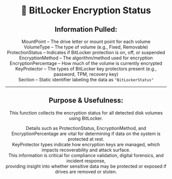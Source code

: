 <div align="center">

# 🔐 BitLocker Encryption Status

## **Information Pulled:**  
MountPoint – The drive letter or mount point for each volume  
VolumeType – The type of volume (e.g., Fixed, Removable)  
ProtectionStatus – Indicates if BitLocker protection is on, off, or suspended  
EncryptionMethod – The algorithm/method used for encryption  
EncryptionPercentage – How much of the volume is currently encrypted  
KeyProtector – The types of BitLocker key protectors present (e.g., password, TPM, recovery key)  
Section – Static identifier labeling the data as `"BitLockerStatus"`

---

## **Purpose & Usefulness:**  
This function collects the encryption status for all detected disk volumes using BitLocker.

Details such as ProtectionStatus, EncryptionMethod, and EncryptionPercentage are vital for determining if data on the system is protected at rest.  
KeyProtector types indicate how encryption keys are managed, which impacts recoverability and attack surface.  
This information is critical for compliance validation, digital forensics, and incident response,  
providing insight into whether sensitive data may be protected or exposed if drives are removed or stolen.

</div>
